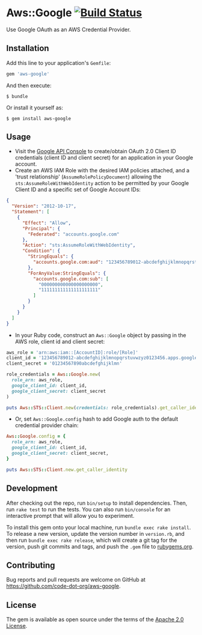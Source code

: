 # Aws::Google [![Build Status](https://travis-ci.com/code-dot-org/aws-google.svg?branch=master)](https://travis-ci.com/code-dot-org/aws-google)

Use Google OAuth as an AWS Credential Provider.

## Installation

Add this line to your application's `Gemfile`:

```ruby
gem 'aws-google'
```

And then execute:

    $ bundle

Or install it yourself as:

    $ gem install aws-google

## Usage

- Visit the [Google API Console](https://console.developers.google.com/) to create/obtain OAuth 2.0 Client ID credentials (client ID and client secret) for an application in your Google account.
- Create an AWS IAM Role with the desired IAM policies attached, and a 'trust relationship' (`AssumeRolePolicyDocument`) allowing the `sts:AssumeRoleWithWebIdentity` action to be permitted
by your Google Client ID and a specific set of Google Account IDs:

```json
{
  "Version": "2012-10-17",
  "Statement": [
    {
      "Effect": "Allow",
      "Principal": {
        "Federated": "accounts.google.com"
      },
      "Action": "sts:AssumeRoleWithWebIdentity",
      "Condition": {
        "StringEquals": {
          "accounts.google.com:aud": "123456789012-abcdefghijklmnopqrstuvwzyz0123456.apps.googleusercontent.com"
        },
        "ForAnyValue:StringEquals": {
          "accounts.google.com:sub": [
            "000000000000000000000",
            "111111111111111111111"
          ]
        }
      }
    }
  ]
}
```

- In your Ruby code, construct an `Aws::Google` object by passing in the AWS role, client id and client secret:
```ruby
aws_role = 'arn:aws:iam::[AccountID]:role/[Role]'
client_id = '123456789012-abcdefghijklmnopqrstuvwzyz0123456.apps.googleusercontent.com'
client_secret = '01234567890abcdefghijklmn'

role_credentials = Aws::Google.new(
  role_arn: aws_role,
  google_client_id: client_id,
  google_client_secret: client_secret
)

puts Aws::STS::Client.new(credentials: role_credentials).get_caller_identity
```

- Or, set `Aws::Google.config` hash to add Google auth to the default credential provider chain:

```ruby
Aws::Google.config = {
  role_arn: aws_role,
  google_client_id: client_id,
  google_client_secret: client_secret,
}

puts Aws::STS::Client.new.get_caller_identity
```

## Development

After checking out the repo, run `bin/setup` to install dependencies. Then, run `rake test` to run the tests. You can also run `bin/console` for an interactive prompt that will allow you to experiment.

To install this gem onto your local machine, run `bundle exec rake install`. To release a new version, update the version number in `version.rb`, and then run `bundle exec rake release`, which will create a git tag for the version, push git commits and tags, and push the `.gem` file to [rubygems.org](https://rubygems.org).

## Contributing

Bug reports and pull requests are welcome on GitHub at https://github.com/code-dot-org/aws-google.

## License

The gem is available as open source under the terms of the [Apache 2.0 License](http://opensource.org/licenses/apache-2.0).
